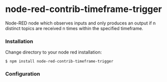 # node-red-contrib-timeframe-trigger

Node-RED node which observes inputs and only produces an output if n distinct topics are received n times within the specified timeframe.

### Installation
 
Change directory to your node red installation:

    $ npm install node-red-contrib-timeframe-trigger
 
### Configuration 

